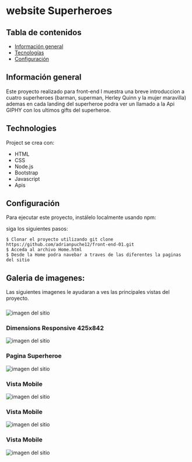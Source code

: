 # website Superheroes


## Tabla de contenidos 
* [Información general](#información-general) 
* [Tecnologías](#tecnologías) 
* [Configuración](#configuración) 

## Información general 

Este proyecto realizado para front-end I muestra una breve introduccion a cuatro superheroes (barman, superman, Herley Quinn y la mujer maravilla) ademas en cada landing del superheroe podra ver un llamado a la Api  GIPHY con los ultimos gifts del superheroe.
	
## Technologies 
Project se crea con: 

* HTML
* CSS
* Node.js
* Bootstrap
* Javascript
* Apis 
	
## Configuración 
Para ejecutar este proyecto, instálelo localmente usando npm: 


siga los siguientes pasos:

``` 
$ Clonar el proyecto utilizando git clone https://github.com/adrianpuche12/front-end-01.git
$ Acceda al archivo Home.html
$ Desde la Home podra navebar a traves de las diferentes la paginas del sitio

```

## Galeria de imagenes:

Las siguientes imagenes le ayudaran a ves las principales vistas del proyecto.

### 
![imagen del sitio]()


### Dimensions Responsive 425x842
![imagen del sitio](https://github.com/adrianpuche12/front-end-01/blob/master/root/images-readme/Dimensions-Responsive-1024(2).png)


### Pagina Superheroe
![imagen del sitio](https://github.com/adrianpuche12/front-end-01/blob/master/root/images-readme/superman.png)


### Vista Mobile
![imagen del sitio](https://github.com/adrianpuche12/front-end-01/blob/master/root/images-readme/mobile-1.png)


### Vista Mobile
![imagen del sitio](https://github.com/adrianpuche12/front-end-01/blob/master/root/images-readme/mobile-2.png)


### Vista Mobile
![imagen del sitio](https://github.com/adrianpuche12/front-end-01/blob/master/root/images-readme/mobile-3.png)


